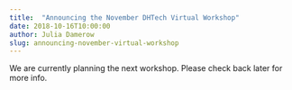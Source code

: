 ```yaml
---
title:  "Announcing the November DHTech Virtual Workshop"
date: 2018-10-16T10:00:00
author: Julia Damerow
slug: announcing-november-virtual-workshop
---
```


We are currently planning the next workshop. Please check back later for more info.
